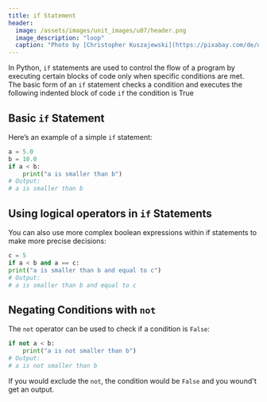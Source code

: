 ```yaml
---
title: if Statement
header:
  image: /assets/images/unit_images/u07/header.png
  image_description: "loop"
  caption: "Photo by [Christopher Kuszajewski](https://pixabay.com/de/users/kuszapro-369349/?utm_source=link-attribution&amp;utm_medium=referral&amp;utm_campaign=image&amp;utm_content=583537) [from Pixabay](https://pixabay.com/de/?utm_source=link-attribution&amp;utm_medium=referral&amp;utm_campaign=image&amp;utm_content=583537)"
---
```


In Python, `if` statements are used to control the flow of a program by executing certain blocks of code only when specific conditions are met. The basic form of an `if` statement checks a condition and executes the following indented block of code `if` the condition is True

## Basic `if` Statement
Here’s an example of a simple `if` statement:
```python
a = 5.0
b = 10.0
if a < b:
    print("a is smaller than b")
# Output:
# a is smaller than b
```

## Using logical operators in `if` Statements
You can also use more complex boolean expressions within if statements to make more precise decisions:
```python
c = 5
if a < b and a == c:
print("a is smaller than b and equal to c")
# Output:
# a is smaller than b and equal to c
```

## Negating Conditions with `not`
The `not` operator can be used to check if a condition is `False`:
```python
if not a < b:
    print("a is not smaller than b")
# Output:
# a is not smaller than b
```
If you would exclude the `not`, the condition would be `False` and you wound't get an output.